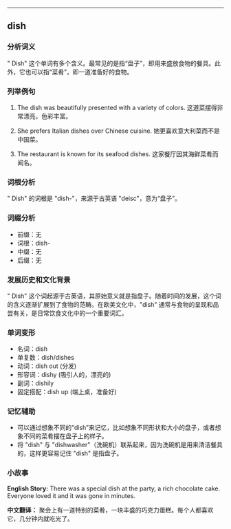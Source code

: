 
---------------
## dish
### 分析词义
" Dish" 这个单词有多个含义。最常见的是指“盘子”，即用来盛放食物的餐具。此外，它也可以指“菜肴”，即一道准备好的食物。

### 列举例句
1. The dish was beautifully presented with a variety of colors.
   这道菜摆得非常漂亮，色彩丰富。

2. She prefers Italian dishes over Chinese cuisine.
   她更喜欢意大利菜而不是中国菜。

3. The restaurant is known for its seafood dishes.
   这家餐厅因其海鲜菜肴而闻名。

### 词根分析
" Dish" 的词根是 "dish-"，来源于古英语 "deisc"，意为“盘子”。

### 词缀分析
- 前缀：无
- 词根：dish-
- 中缀：无
- 后缀：无

### 发展历史和文化背景
" Dish" 这个词起源于古英语，其原始意义就是指盘子。随着时间的发展，这个词的含义逐渐扩展到了食物的范畴。在欧美文化中，"dish" 通常与食物的呈现和品尝有关，是日常饮食文化中的一个重要词汇。

### 单词变形
- 名词：dish
- 单复数：dish/dishes
- 动词：dish out (分发)
- 形容词：dishy (吸引人的，漂亮的)
- 副词：dishily
- 固定搭配：dish up (端上桌，准备好)

### 记忆辅助
- 可以通过想象不同的“dish”来记忆，比如想象不同形状和大小的盘子，或者想象不同的菜肴摆在盘子上的样子。
- 将 "dish" 与 "dishwasher"（洗碗机）联系起来，因为洗碗机是用来清洁餐具的，这样更容易记住 "dish" 是指盘子。

### 小故事
**English Story:**
There was a special dish at the party, a rich chocolate cake. Everyone loved it and it was gone in minutes.

**中文翻译：**
聚会上有一道特别的菜肴，一块丰盛的巧克力蛋糕。每个人都喜欢它，几分钟内就吃光了。

